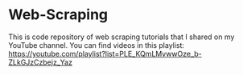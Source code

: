# Web-Scraping
This is code repository of web scraping tutorials that I shared on my YouTube channel. You can find videos in this playlist: https://youtube.com/playlist?list=PLE_KQmLMvwwOze_b-ZLkGJzCzbejz_Yaz
